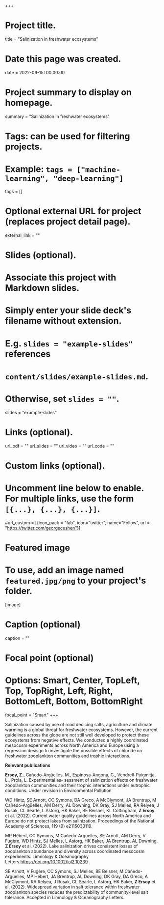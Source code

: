 +++
# Project title.
title = "Salinization in freshwater ecosystems"

# Date this page was created.
date = 2022-06-15T00:00:00

# Project summary to display on homepage.
summary = "Salinization in freshwater ecosystems"

# Tags: can be used for filtering projects.
# Example: `tags = ["machine-learning", "deep-learning"]`
tags = []

# Optional external URL for project (replaces project detail page).
external_link = ""

# Slides (optional).
#   Associate this project with Markdown slides.
#   Simply enter your slide deck's filename without extension.
#   E.g. `slides = "example-slides"` references 
#   `content/slides/example-slides.md`.
#   Otherwise, set `slides = ""`.
slides = "example-slides"

# Links (optional).
url_pdf = ""
url_slides = ""
url_video = ""
url_code = ""

# Custom links (optional).
#   Uncomment line below to enable. For multiple links, use the form `[{...}, {...}, {...}]`.
#url_custom = [{icon_pack = "fab", icon="twitter", name="Follow", url = "https://twitter.com/georgecushen"}]

# Featured image
# To use, add an image named `featured.jpg/png` to your project's folder. 
[image]
  # Caption (optional)
  caption = ""
  
  # Focal point (optional)
  # Options: Smart, Center, TopLeft, Top, TopRight, Left, Right, BottomLeft, Bottom, BottomRight
  focal_point = "Smart"
+++

Salinization caused by use of road decicing salts, agriculture and climate warming is a global threat for freshwater ecosystems. However, the current guidelines across the globe are not still well developed to protect these ecosystems from negative effects. We conducted a highly coordinated mesocosm experiments across North America and Europe using a regression desisgn to investigate the possible effects of chloride on freshwater zooplankton communities and trophic interactions.


**Relevant publications**
 
**Ersoy, Z.**, Cañedo-Argüelles, M., Espinosa-Angona, C., Vendrell-Puigmitja, L., Proia, L. Experimental as- sessment of salinization effects on freshwater zooplankton communities and their trophic interactions under eutrophic conditions. Under revision in Environmental Pollution

 WD Hintz, SE Arnott, CC Symons, DA Greco, A McClymont, JA Brentrup, M Cañedo-Argüelles, AM Derry, AL Downing, DK Gray, SJ Melles, RA Relyea, J Rusak, CL Searle, L Astorg, HK Baker, BE Beisner, KL Cottingham, **Z Ersoy** et al. (2022). Current water quality guidelines across North America and Europe do not protect lakes from salinization. Proceedings of the National Academy of Sciences, 119 (9) e2115033119.

MP Hébert, CC Symons, M Cañedo-Argüelles, SE Arnott, AM Derry, V Fugère, WD Hintz, SJ Melles, L Astorg, HK Baker, JA Brentrup, AL Downing, **Z Ersoy** et al. (2022). Lake salinization drives consistent losses of zooplankton abundance and diversity across coordinated mesocosm experiments. Limnology & Oceanography Letters.https://doi.org/10.1002/lol2.10239

SE Arnott, V Fugère, CC Symons, SJ Melles, BE Beisner, M Cañedo-Argüelles, MP Hébert, JA Brentrup, AL Downing, DK Gray, DA Greco, A McClymont, RA Relyea, J Rusak, CL Searle, L Astorg, HK Baker, **Z Ersoy** et al. (2022). Widespread variation in salt tolerance within freshwater zooplankton species reduces the predictability of community-level salt tolerance. Accepted in Limnology & Oceanography Letters.




